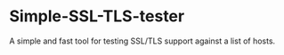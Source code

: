 Simple-SSL-TLS-tester
=====================

A simple and fast tool for testing SSL/TLS support against a list of hosts.


